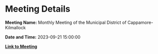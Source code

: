 # Meeting Details

**Meeting Name:** Monthly Meeting of the Municipal District of Cappamore-Kilmallock

**Date and Time:** 2023-09-21 15:00:00

**[Link to Meeting](https://www.limerick.ie/council/whats-on/monthly-meeting-of-the-municipal-district-of-cappamore-kilmallock-6)**

